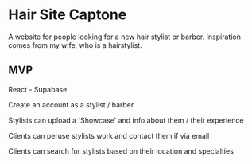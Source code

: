 # Hair Site Captone
A website for people looking for a new hair stylist or barber. Inspiration comes from my wife, who is a hairstylist.

## MVP
React - Supabase

Create an account as a stylist / barber

Stylists can upload a 'Showcase' and info about them / their experience

Clients can peruse stylists work and contact them if via email

Clients can search for stylists based on their location and specialties
